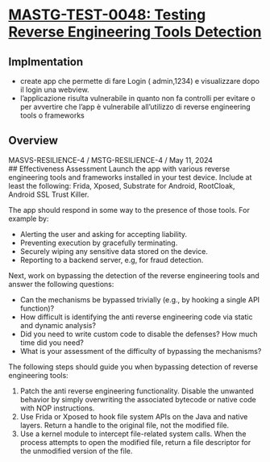 # [MASTG-TEST-0048: Testing Reverse Engineering Tools Detection](https://mas.owasp.org/MASTG/tests/android/MASVS-RESILIENCE/MASTG-TEST-0048)

## Implmentation

- create app che permette di fare Login ( admin,1234) e visualizzare dopo il login una webview.
- l’applicazione risulta vulnerabile in quanto non fa controlli per evitare o per avvertire che l’app è vulnerabile all’utilizzo di reverse engineering tools o frameworks

## Overview 
MASVS-RESILIENCE-4 / MSTG-RESILIENCE-4 / May 11, 2024
## Effectiveness Assessment
Launch the app with various reverse engineering tools and frameworks installed in your test device. Include at least the following: Frida, Xposed, Substrate for Android, RootCloak, Android SSL Trust Killer.

The app should respond in some way to the presence of those tools. For example by:

- Alerting the user and asking for accepting liability.
- Preventing execution by gracefully terminating.
- Securely wiping any sensitive data stored on the device.
- Reporting to a backend server, e.g, for fraud detection.

Next, work on bypassing the detection of the reverse engineering tools and answer the following questions:

- Can the mechanisms be bypassed trivially (e.g., by hooking a single API function)?
- How difficult is identifying the anti reverse engineering code via static and dynamic analysis?
- Did you need to write custom code to disable the defenses? How much time did you need?
- What is your assessment of the difficulty of bypassing the mechanisms?

The following steps should guide you when bypassing detection of reverse engineering tools:

1. Patch the anti reverse engineering functionality. Disable the unwanted behavior by simply overwriting the associated bytecode or native code with NOP instructions.
2. Use Frida or Xposed to hook file system APIs on the Java and native layers. Return a handle to the original file, not the modified file.
3. Use a kernel module to intercept file-related system calls. When the process attempts to open the modified file, return a file descriptor for the unmodified version of the file.
